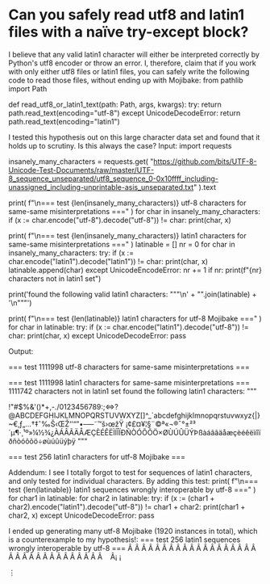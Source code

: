
# Can you safely read utf8 and latin1 files with a naïve try-except block?

I believe that any valid latin1 character will either be interpreted correctly by Python's utf8 encoder or throw an error. I, therefore, claim that if you work with only either utf8 files or latin1 files, you can safely write the following code to read those files, without ending up with Mojibake:
from pathlib import Path

def read_utf8_or_latin1_text(path: Path, args, kwargs):
    try:
        return path.read_text(encoding="utf-8")
    except UnicodeDecodeError:
        return path.read_text(encoding="latin1")

I tested this hypothesis out on this large character data set and found that it holds up to scrutiny. Is this always the case?
Input:
import requests

insanely_many_characters = requests.get(
    "https://github.com/bits/UTF-8-Unicode-Test-Documents/raw/master/UTF-8_sequence_unseparated/utf8_sequence_0-0x10ffff_including-unassigned_including-unprintable-asis_unseparated.txt"
).text


print(
    f"\n=== test {len(insanely_many_characters)} utf-8 characters for same-same misinterpretations ==="
)
for char in insanely_many_characters:
    if (x := char.encode("utf-8").decode("utf-8")) != char:
        print(char, x)


print(
    f"\n=== test {len(insanely_many_characters)} latin1 characters for same-same misinterpretations ==="
)
latinable = []
nr = 0
for char in insanely_many_characters:
    try:
        if (x := char.encode("latin1").decode("latin1")) != char:
            print(char, x)
        latinable.append(char)
    except UnicodeEncodeError:
        nr += 1
if nr:
    print(f"{nr} characters not in latin1 set")

print('found the following valid latin1 characters: """\n' + "".join(latinable) + '\n"""')

print(
    f"\n=== test {len(latinable)} latin1 characters for utf-8 Mojibake ==="
)
for char in latinable:
    try:
        if (x := char.encode("latin1").decode("utf-8")) != char:
            print(char, x)
    except UnicodeDecodeError:
        pass

Output:

=== test 1111998 utf-8 characters for same-same misinterpretations ===

=== test 1111998 latin1 characters for same-same misinterpretations ===
1111742 characters not in latin1 set
found the following latin1 characters: """
    
 !"#$%&'()*+,-./0123456789:;<=>?@ABCDEFGHIJKLMNOPQRSTUVWXYZ[\]^_`abcdefghijklmnopqrstuvwxyz{|}~€‚ƒ„…†‡ˆ‰Š‹ŒŽ‘’“”•–—˜™š›œžŸ ¡¢£¤¥¦§¨©ª«¬­®¯°±²³´µ¶·¸¹º»¼½¾¿ÀÁÂÃÄÅÆÇÈÉÊËÌÍÎÏÐÑÒÓÔÕÖ×ØÙÚÛÜÝÞßàáâãäåæçèéêëìíîïðñòóôõö÷øùúûüýþÿ
"""

=== test 256 latin1 characters for utf-8 Mojibake ===


Addendum:
I see I totally forgot to test for sequences of latin1 characters, and only tested for individual characters. By adding this test:
print(
    f"\n=== test {len(latinable)} latin1 sequences wrongly interoperable by utf-8 ==="
)
for char1 in latinable:
    for char2 in latinable:
        try:
            if (x := (char1 + char2).encode("latin1").decode("utf-8")) != char1 + char2:
                print(char1 + char2, x)
        except UnicodeDecodeError:
            pass

I ended up generating many utf-8 Mojibake (1920 instances in total), which is a counterexample to my hypothesis!:
=== test 256 latin1 sequences wrongly interoperable by utf-8 ===
Â 
Â 
Â 
Â 
Â 
Â 
Â 
Â 
Â 
Â 
Â 
Â 
Â 
Â 
Â 
Â 
Â 
Â 
Â 
Â 
Â 
Â 
Â 
Â 
Â 
Â 
Â 
Â 
Â 
Â 
Â 
Â 
Â   
Â¡ ¡

 ⋮


        